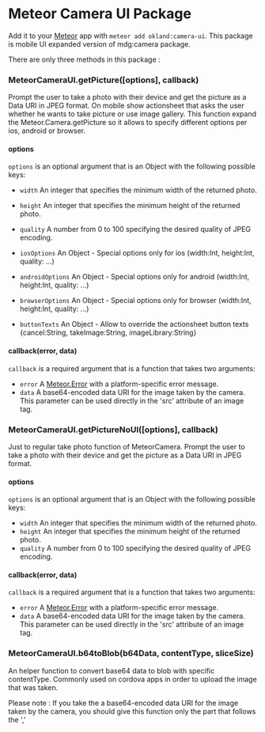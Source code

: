 # Meteor Camera UI Package

Add it to your [Meteor](http://meteor.com) app with `meteor add okland:camera-ui`. This package is mobile UI expanded version of mdg:camera package.

There are only three methods in this package :


### MeteorCameraUI.getPicture([options], callback)

Prompt the user to take a photo with their device and get the picture as a Data URI in JPEG format.
On mobile show actionsheet that asks the user whether he wants to take picture or use image gallery.
This function expand the Meteor.Camera.getPicture so it allows to specify different options per ios, android or browser.

#### options

`options` is an optional argument that is an Object with the following possible keys:

- `width` An integer that specifies the minimum width of the returned photo.
- `height` An integer that specifies the minimum height of the returned photo.
- `quality` A number from 0 to 100 specifying the desired quality of JPEG encoding.

- `iosOptions` An Object - Special options only for ios (width:Int, height:Int, quality: ...)
- `androidOptions` An Object - Special options only for android (width:Int, height:Int, quality: ...)
- `browserOptions` An Object - Special options only for browser (width:Int, height:Int, quality: ...)

- `buttonTexts` An Object - Allow to override the actionsheet button texts {cancel:String, takeImage:String, imageLibrary:String}

#### callback(error, data)

`callback` is a required argument that is a function that takes two arguments:

- `error` A [Meteor.Error](http://docs.meteor.com/#meteor_error) with a platform-specific error message.
- `data` A base64-encoded data URI for the image taken by the camera. This parameter can be used directly in the 'src' attribute of an image tag.





 ### MeteorCameraUI.getPictureNoUI([options], callback)

 Just to regular take photo function of MeteorCamera.
 Prompt the user to take a photo with their device and get the picture as a Data URI in JPEG format.

 #### options

 `options` is an optional argument that is an Object with the following possible keys:

 - `width` An integer that specifies the minimum width of the returned photo.
 - `height` An integer that specifies the minimum height of the returned photo.
 - `quality` A number from 0 to 100 specifying the desired quality of JPEG encoding.

 #### callback(error, data)

 `callback` is a required argument that is a function that takes two arguments:

 - `error` A [Meteor.Error](http://docs.meteor.com/#meteor_error) with a platform-specific error message.
 - `data` A base64-encoded data URI for the image taken by the camera. This parameter can be used directly in the 'src' attribute of an image tag.




  ### MeteorCameraUI.b64toBlob(b64Data, contentType, sliceSize)

  An helper function to convert base64 data to blob with specific contentType.
  Commonly used on cordova apps in order to upload the image that was taken.

  Please note :
  If you take the a base64-encoded data URI for the image taken by the camera, you should give this function only the part that follows the ','